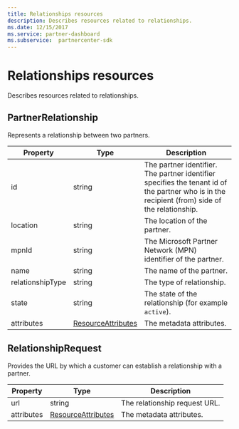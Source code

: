 ```yaml
---
title: Relationships resources
description: Describes resources related to relationships.
ms.date: 12/15/2017
ms.service: partner-dashboard
ms.subservice:  partnercenter-sdk
---
```


# Relationships resources

Describes resources related to relationships.

## PartnerRelationship

Represents a relationship between two partners.

| Property         | Type                                                           | Description                                                                                                                                    |
|------------------|----------------------------------------------------------------|------------------------------------------------------------------------------------------------------------------------------------------------|
| id               | string                                                         | The partner identifier. The partner identifier specifies the tenant id of the partner who is in the recipient (from) side of the relationship. |
| location         | string                                                         | The location of the partner.                                                                                                                   |
| mpnId            | string                                                         | The Microsoft Partner Network (MPN) identifier of the partner.                                                                                 |
| name             | string                                                         | The name of the partner.                                                                                                                       |
| relationshipType | string                                                         | The type of relationship.                                                                                                                      |
| state            | string                                                         | The state of the relationship (for example `active`).                                                                                                 |
| attributes       | [ResourceAttributes](utility-resources.md#resourceattributes) | The metadata attributes.                                                                                                                       |

## RelationshipRequest

Provides the URL by which a customer can establish a relationship with a
partner.

| Property   | Type                                                           | Description                   |
|------------|----------------------------------------------------------------|-------------------------------|
| url        | string                                                         | The relationship request URL. |
| attributes | [ResourceAttributes](utility-resources.md#resourceattributes) | The metadata attributes.      |
